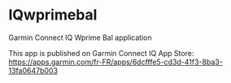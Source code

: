 # IQwprimebal
Garmin Connect IQ Wprime Bal application

This app is published on Garmin Connect IQ App Store: https://apps.garmin.com/fr-FR/apps/6dcfffe5-cd3d-41f3-8ba3-13fa0647b003
